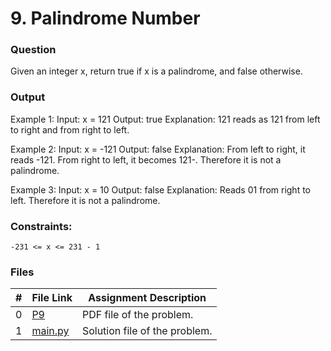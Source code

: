 # 9. Palindrome Number
### Question
Given an integer x, return true if x is a 
palindrome, and false otherwise.

### Output
Example 1:
Input: x = 121
Output: true
Explanation: 121 reads as 121 from left to right and from right to left.

Example 2:
Input: x = -121
Output: false
Explanation: From left to right, it reads -121. From right to left, it becomes 121-. Therefore it is not a palindrome.

Example 3:
Input: x = 10
Output: false
Explanation: Reads 01 from right to left. Therefore it is not a palindrome.

### Constraints:
```
-231 <= x <= 231 - 1
```

### Files

|  #  | File Link | Assignment Description |
| :-: | ----------- | ---------------------- |
|  0  | [P9](https://github.com/Sudhir0228/4883-Programming_Techniques_Ray/blob/main/Assignments/Leetcode/A05/P9)     | PDF file of the problem.          |
|  1  | [main.py](https://github.com/Sudhir0228/4883-Programming_Techniques_Ray/blob/main/Assignments/Leetcode/A05/P9/main.py)     | Solution file of the problem.          |


